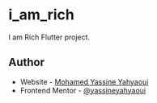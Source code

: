 # i_am_rich

I am Rich Flutter project.

## Author

- Website - [Mohamed Yassine Yahyaoui](https://yassineyahyaoui.github.io/Portfolio)
- Frontend Mentor - [@yassineyahyaoui](https://www.frontendmentor.io/profile/yassineyahyaoui)
